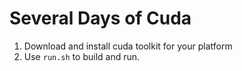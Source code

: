 # Several Days of Cuda

1. Download and install cuda toolkit for your platform
2. Use `run.sh` to build and run.
